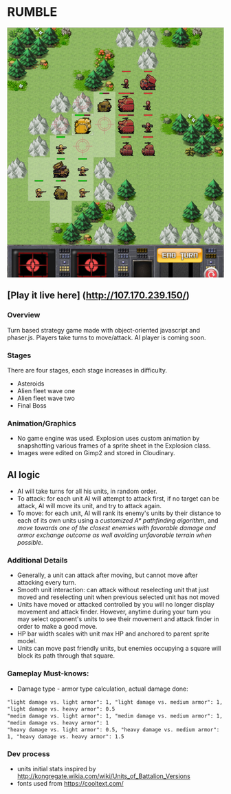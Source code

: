 # RUMBLE
<img src='https://github.com/joannexin/portfolio/blob/master/img/rumble.png' align='center' padding='10px'>

## [Play it live here] (http://107.170.239.150/)
### Overview

Turn based strategy game made with object-oriented javascript and phaser.js.
Players take turns to move/attack.
AI player is coming soon.

### Stages
There are four stages, each stage increases in difficulty.
* Asteroids
* Alien fleet wave one
* Alien fleet wave two
* Final Boss

### Animation/Graphics

* No game engine was used. Explosion uses custom animation by snapshotting various frames of a sprite sheet in the Explosion class.
* Images were edited on Gimp2 and stored in Cloudinary.

## AI logic
* AI will take turns for all his units, in random order.
* To attack: for each unit AI will attempt to attack first, if no target can be attack, AI will move its unit, and try to attack again.
* To move: for each unit, AI will rank its enemy's units by their distance to each of its own units using a _customized A* pathfinding algorithm_, and _move towards one of the closest enemies with favorable damage and armor exchange outcome as well avoiding unfavorable terrain when possible_.

### Additional Details

* Generally, a unit can attack after moving, but cannot move after attacking every turn.
* Smooth unit interaction: can attack without reselecting unit that just moved and reselecting unit when previous selected unit has not moved
* Units have moved or attacked controlled by you will no longer display movement and attack finder. However, anytime during your turn you may select opponent's units to see their movement and attack finder in order to make a good move.
* HP bar width scales with unit max HP and anchored to parent sprite model.
* Units can move past friendly units, but enemies occupying a square will block its path through that square.

### Gameplay Must-knows:

* Damage type - armor type calculation, actual damage done:
```
"light damage vs. light armor": 1, "light damage vs. medium armor": 1, "light damage vs. heavy armor": 0.5
"medim damage vs. light armor": 1, "medim damage vs. medium armor": 1, "medim damage vs. heavy armor": 1
"heavy damage vs. light armor": 0.5, "heavy damage vs. medium armor": 1, "heavy damage vs. heavy armor": 1.5
```

### Dev process

* units initial stats inspired by http://kongregate.wikia.com/wiki/Units_of_Battalion_Versions
* fonts used from https://cooltext.com/
